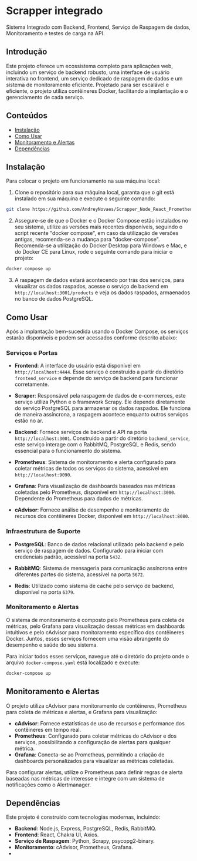 
# Scrapper integrado

Sistema Integrado com Backend, Frontend, Serviço de Raspagem de dados, Monitoramento e testes de carga na API.

## Introdução

Este projeto oferece um ecossistema completo para aplicações web, incluindo um serviço de backend robusto, uma interface de usuário interativa no frontend, um serviço dedicado de raspagem de dados e um sistema de monitoramento eficiente. Projetado para ser escalável e eficiente, o projeto utiliza contêineres Docker, facilitando a implantação e o gerenciamento de cada serviço.

## Conteúdos

- [Instalação](#instalação)
- [Como Usar](#como-usar)
- [Monitoramento e Alertas](#monitoramento-e-alertas)
- [Dependências](#dependências)

## Instalação

Para colocar o projeto em funcionamento na sua máquina local:

1. Clone o repositório para sua máquina local, garanta que o git está instalado em sua máquina e execute o seguinte comando:

```sh
git clone https://github.com/AndreyNovaes/Scrapper_Node_React_Prometheus_Grafana_RedisCache_PgSQLDB_Docker.git
```

2. Assegure-se de que o Docker e o Docker Compose estão instalados no seu sistema, utilize as versões mais recentes disponíveis, seguindo o script recente "docker compose", em caso da utilização de versões antigas, recomenda-se a mudança para "docker-compose". Recomenda-se a utilização do Docker Desktop para Windows e Mac, e do Docker CE para Linux, rode o seguinte comando para iniciar o projeto:

```sh
docker compose up
```
 3. A raspagem de dados estará acontecendo por trás dos serviços, para visualizar os dados raspados, acesse o serviço de backend em `http://localhost:3001/products` e veja os dados raspados, armaenados no banco de dados PostgreSQL.


## Como Usar

Após a implantação bem-sucedida usando o Docker Compose, os serviços estarão disponíveis e podem ser acessados conforme descrito abaixo:

### Serviços e Portas

- **Frontend**: A interface do usuário está disponível em `http://localhost:4444`. Esse serviço é construído a partir do diretório `frontend_service` e depende do serviço de backend para funcionar corretamente.

- **Scraper**: Responsável pela raspagem de dados de e-commerces, este serviço utiliza Python e o framework Scrapy. Ele depende diretamente do serviço PostgreSQL para armazenar os dados raspados. Ele funciona de maneira assíncrona, a raspagem acontece enquanto outros serviços estão no ar.

- **Backend**: Fornece serviços de backend e API na porta `http://localhost:3001`. Construído a partir do diretório `backend_service`, este serviço interage com o RabbitMQ, PostgreSQL e Redis, sendo essencial para o funcionamento do sistema.

- **Prometheus**: Sistema de monitoramento e alerta configurado para coletar métricas de todos os serviços do sistema, acessível em `http://localhost:9090`.

- **Grafana**: Para visualização de dashboards baseados nas métricas coletadas pelo Prometheus, disponível em `http://localhost:3000`. Dependente do Prometheus para dados de métricas.

- **cAdvisor**: Fornece análise de desempenho e monitoramento de recursos dos contêineres Docker, disponível em `http://localhost:8080`.

### Infraestrutura de Suporte

- **PostgreSQL**: Banco de dados relacional utilizado pelo backend e pelo serviço de raspagem de dados. Configurado para iniciar com credenciais padrão, acessível na porta `5432`.

- **RabbitMQ**: Sistema de mensageria para comunicação assíncrona entre diferentes partes do sistema, acessível na porta `5672`.

- **Redis**: Utilizado como sistema de cache pelo serviço de backend, disponível na porta `6379`.

### Monitoramento e Alertas

O sistema de monitoramento é composto pelo Prometheus para coleta de métricas, pelo Grafana para visualização dessas métricas em dashboards intuitivos e pelo cAdvisor para monitoramento específico dos contêineres Docker. Juntos, esses serviços fornecem uma visão abrangente do desempenho e saúde do seu sistema.

Para iniciar todos esses serviços, navegue até o diretório do projeto onde o arquivo `docker-compose.yaml` está localizado e execute:

```sh
docker-compose up
```

## Monitoramento e Alertas

O projeto utiliza cAdvisor para monitoramento de contêineres, Prometheus para coleta de métricas e alertas, e Grafana para visualização:

- **cAdvisor**: Fornece estatísticas de uso de recursos e performance dos contêineres em tempo real.
- **Prometheus**: Configurado para coletar métricas do cAdvisor e dos serviços, possibilitando a configuração de alertas para qualquer métrica.
- **Grafana**: Conecta-se ao Prometheus, permitindo a criação de dashboards personalizados para visualizar as métricas coletadas.

Para configurar alertas, utilize o Prometheus para definir regras de alerta baseadas nas métricas de interesse e integre com um sistema de notificações como o Alertmanager.

## Dependências

Este projeto é construído com tecnologias modernas, incluindo:

- **Backend**: Node.js, Express, PostgreSQL, Redis, RabbitMQ.
- **Frontend**: React, Chakra UI, Axios.
- **Serviço de Raspagem**: Python, Scrapy, psycopg2-binary.
- **Monitoramento**: cAdvisor, Prometheus, Grafana.
-
